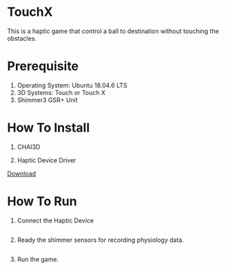# TouchX
This is a haptic game that control a ball to destination without touching the obstacles.

# Prerequisite

1. Operating System: Ubuntu 18.04.6 LTS
2. 3D Systems: Touch or Touch X
3. Shimmer3 GSR+ Unit

# How To Install

1. CHAI3D


2. Haptic Device Driver

[Download](https://support.3dsystems.com/s/article/OpenHaptics-for-Linux-Developer-Edition-v34?language=en_US)


# How To Run
1. Connect the Haptic Device
```bash

```
2. Ready the shimmer sensors for recording physiology data.
```bash

```
3. Run the game.
```bash

```